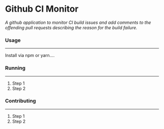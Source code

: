 # Github CI Monitor
_A github application to monitor CI build issues and add comments to the offending pull requests describing the reason for the build failure._


### Usage
---
Install via npm or yarn....


### Running
---
1. Step 1
2. Step 2


### Contributing
---
1. Step 1
2. Step 2
